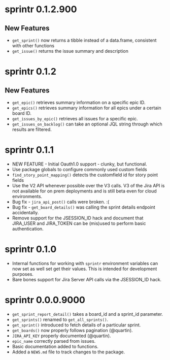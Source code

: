 # sprintr 0.1.2.900

## New Features

* `get_sprint()` now returns a tibble instead of a data.frame, consistent 
with other functions
* `get_issue()` returns the issue summary and description

# sprintr 0.1.2

## New Features

* `get_epic()` retrieves summary information on a specific epic ID.
* `get_epics()` retrieves summary information for all epics under a certain board ID.
* `get_issues_by_epic()` retrieves all issues for a specific epic.
* `get_issues_on_backlog()` can take an optional JQL string through which results are filtered.

# sprintr 0.1.1

* NEW FEATURE - Initial Oauth1.0 support - clunky, but functional.
* Use package globals to configure commonly used custom fields
* `find_story_point_mapping()` detects the customfield id for story point fields
* Use the V2 API whenever possible over the V3 calls. V3 of the Jira API is not 
  available for on prem deployments and is still beta even for cloud environments.
* Bug fix - `jira_api_post()` calls were broken. :(
* Bug fix - `get_board_details()` was calling the sprint details endpoint accidentally.
* Remove support for the JSESSION_ID hack and document that JIRA_USER and 
  JIRA_TOKEN can be (mis)used to perform basic authentication.


# sprintr 0.1.0

* Internal functions for working with `sprintr` environment variables can now 
  set as well set get their values. This is intended for development purposes.
* Bare bones support for Jira Server API calls via the JSESSION_ID hack.

# sprintr 0.0.0.9000

* `get_sprint_report_detail()` takes a board_id and a sprint_id parameter.
* `get_sprints()` renamed to `get_all_sprints()`.
* `get_sprint()` introduced to fetch details of a particular sprint.
* `get_boards()` now properly follows pagination (@quartin).
* `JIRA_API_KEY` properly documented (@quartin).
* `epic_name` correctly parsed from issues.
* Basic documentation added to functions.
* Added a `NEWS.md` file to track changes to the package.
